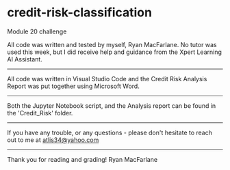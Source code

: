 # credit-risk-classification
Module 20 challenge

All code was written and tested by myself, Ryan MacFarlane. No tutor was used this week, but I did receive help and guidance from the Xpert Learning AI Assistant.

----------------------------------------------------------------------------------------------------------------------------------------------------------

All code was written in Visual Studio Code and the Credit Risk Analysis Report was put together using Microsoft Word.

----------------------------------------------------------------------------------------------------------------------------------------------------------

Both the Jupyter Notebook script, and the Analysis report can be found in the 'Credit_Risk' folder.

----------------------------------------------------------------------------------------------------------------------------------------------------------

If you have any trouble, or any questions - please don't hesitate to reach out to me at atlis34@yahoo.com

----------------------------------------------------------------------------------------------------------------------------------------------------------

Thank you for reading and grading!
Ryan MacFarlane
